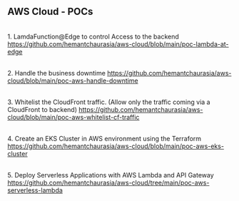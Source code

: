 ## AWS Cloud - POCs

</br>1. LamdaFunction@Edge to control Access to the backend
https://github.com/hemantchaurasia/aws-cloud/blob/main/poc-lambda-at-edge

</br>2. Handle the business downtime
https://github.com/hemantchaurasia/aws-cloud/blob/main/poc-aws-handle-downtime

</br>3. Whitelist the CloudFront traffic. (Allow only the traffic coming via a CloudFront to backend)
https://github.com/hemantchaurasia/aws-cloud/blob/main/poc-aws-whitelist-cf-traffic

</br>4. Create an EKS Cluster in AWS environment using the Terraform
https://github.com/hemantchaurasia/aws-cloud/blob/main/poc-aws-eks-cluster

</br>5. Deploy Serverless Applications with AWS Lambda and API Gateway
https://github.com/hemantchaurasia/aws-cloud/tree/main/poc-aws-serverless-lambda
